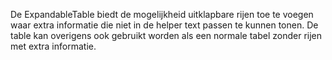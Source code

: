 De ExpandableTable biedt de mogelijkheid uitklapbare rijen toe te voegen waar extra informatie die niet in de helper
text passen te kunnen tonen. De table kan overigens ook gebruikt worden als een normale tabel zonder rijen met extra
informatie.
